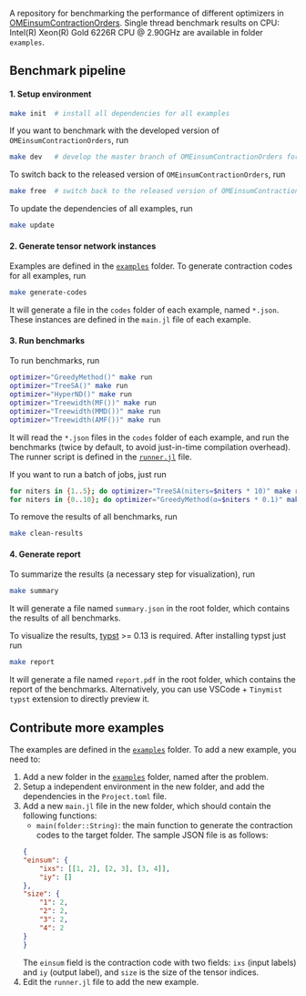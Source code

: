 A repository for benchmarking the performance of different optimizers in [OMEinsumContractionOrders](https://github.com/TensorBFS/OMEinsumContractionOrders.jl). Single thread benchmark results on CPU: Intel(R) Xeon(R) Gold 6226R CPU @ 2.90GHz are available in folder `examples`.

## Benchmark pipeline

#### 1. Setup environment
```bash
make init  # install all dependencies for all examples
```

If you want to benchmark with the developed version of `OMEinsumContractionOrders`, run
```bash
make dev   # develop the master branch of OMEinsumContractionOrders for all examples
```

To switch back to the released version of `OMEinsumContractionOrders`, run
```bash
make free  # switch back to the released version of OMEinsumContractionOrders
```

To update the dependencies of all examples, run
```bash
make update
```

#### 2. Generate tensor network instances
Examples are defined in the [`examples`](examples) folder. To generate contraction codes for all examples, run
```bash
make generate-codes
```
It will generate a file in the `codes` folder of each example, named `*.json`.
These instances are defined in the `main.jl` file of each example.

#### 3. Run benchmarks
To run benchmarks, run
```bash
optimizer="GreedyMethod()" make run
optimizer="TreeSA()" make run
optimizer="HyperND()" make run
optimizer="Treewidth(MF())" make run
optimizer="Treewidth(MMD())" make run
optimizer="Treewidth(AMF())" make run
```
It will read the `*.json` files in the `codes` folder of each example, and run the benchmarks (twice by default, to avoid just-in-time compilation overhead).
The runner script is defined in the [`runner.jl`](runner.jl) file.

If you want to run a batch of jobs, just run
```bash
for niters in {1..5}; do optimizer="TreeSA(niters=$niters * 10)" make run; done
for niters in {0..10}; do optimizer="GreedyMethod(α=$niters * 0.1)" make run; done
```

To remove the results of all benchmarks, run
```bash
make clean-results
```

#### 4. Generate report
To summarize the results (a necessary step for visualization), run
```bash
make summary
```
It will generate a file named `summary.json` in the root folder, which contains the results of all benchmarks.

To visualize the results, [typst](https://typst.app/) >= 0.13 is required. After installing typst just run
```bash
make report
```
It will generate a file named `report.pdf` in the root folder, which contains the report of the benchmarks.
Alternatively, you can use VSCode + `Tinymist typst` extension to directly preview it.

## Contribute more examples
The examples are defined in the [`examples`](examples) folder. To add a new example, you need to:
1. Add a new folder in the [`examples`](examples) folder, named after the problem.
2. Setup a independent environment in the new folder, and add the dependencies in the `Project.toml` file.
3. Add a new `main.jl` file in the new folder, which should contain the following functions:
   - `main(folder::String)`: the main function to generate the contraction codes to the target folder. The sample JSON file is as follows:
    ```json
    {
    "einsum": {
        "ixs": [[1, 2], [2, 3], [3, 4]],
        "iy": []
    },
    "size": {
        "1": 2,
        "2": 2,
        "3": 2,
        "4": 2
    }
    }
    ```
    The `einsum` field is the contraction code with two fields: `ixs` (input labels) and `iy` (output label), and `size` is the size of the tensor indices.
4. Edit the `runner.jl` file to add the new example.
